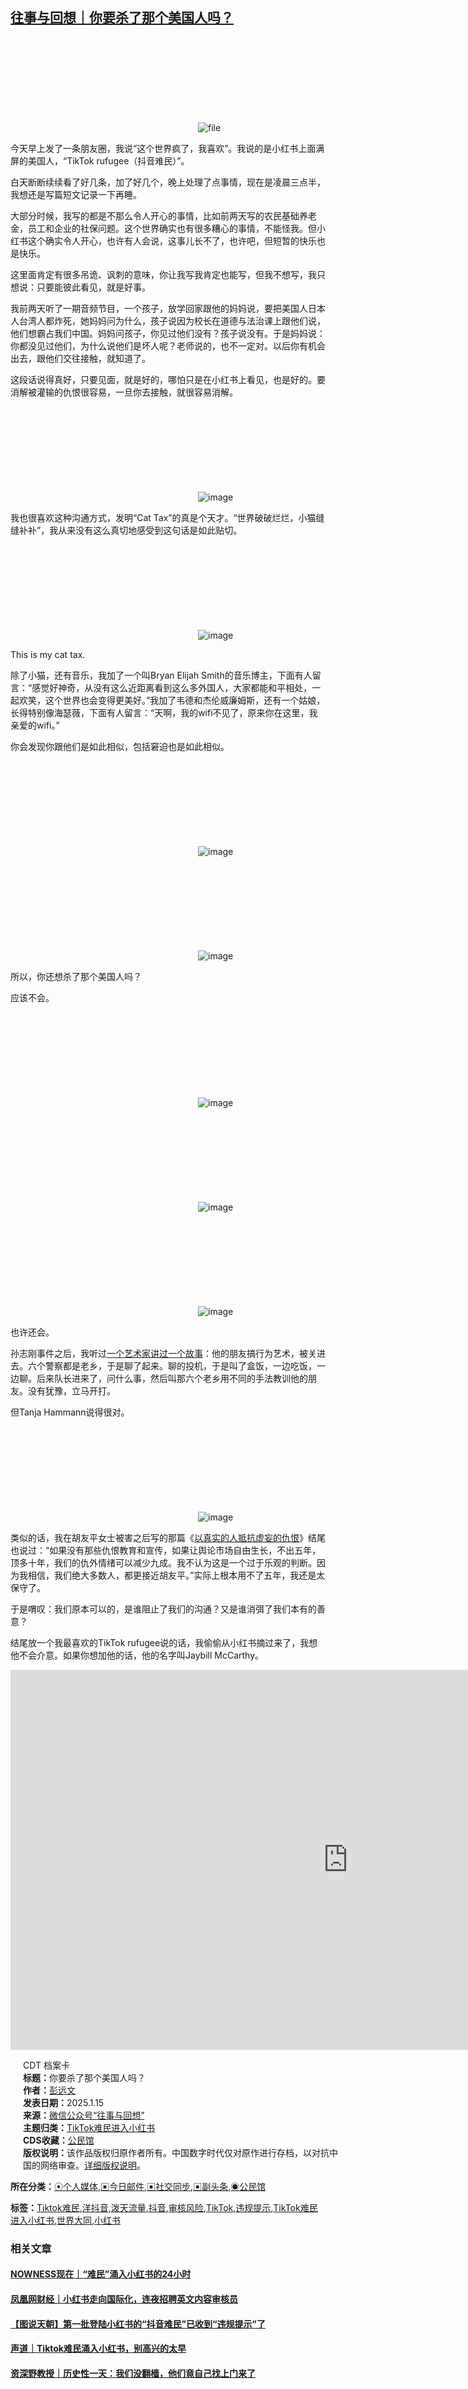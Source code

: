 <!--1736939994000-->
[往事与回想｜你要杀了那个美国人吗？](https://chinadigitaltimes.net/chinese/715047.html)
------

<p><img decoding="async" src="data:image/svg+xml,%3Csvg%20xmlns='http://www.w3.org/2000/svg'%20viewBox='0%200%200%200'%3E%3C/svg%3E" alt="file" data-lazy-src="https://chinadigitaltimes.net/chinese/files/2025/01/image-1736939972881.png"><noscript><img decoding="async" src="https://chinadigitaltimes.net/chinese/files/2025/01/image-1736939972881.png" alt="file"></noscript></p><p>今天早上发了一条朋友圈，我说“这个世界疯了，我喜欢”。我说的是小红书上面满屏的美国人，“TikTok rufugee（抖音难民）”。</p><p>白天断断续续看了好几条，加了好几个，晚上处理了点事情，现在是凌晨三点半，我想还是写篇短文记录一下再睡。</p><p>大部分时候，我写的都是不那么令人开心的事情，比如前两天写的农民基础养老金，员工和企业的社保问题。这个世界确实也有很多糟心的事情，不能怪我。但小红书这个确实令人开心，也许有人会说，这事儿长不了，也许吧，但短暂的快乐也是快乐。</p><p>这里面肯定有很多吊诡、讽刺的意味，你让我写我肯定也能写，但我不想写，我只想说：只要能彼此看见，就是好事。</p><p>我前两天听了一期音频节目，一个孩子，放学回家跟他的妈妈说，要把美国人日本人台湾人都炸死，她妈妈问为什么，孩子说因为校长在道德与法治课上跟他们说，他们想霸占我们中国。妈妈问孩子，你见过他们没有？孩子说没有。于是妈妈说：你都没见过他们，为什么说他们是坏人呢？老师说的，也不一定对。以后你有机会出去，跟他们交往接触，就知道了。</p><p>这段话说得真好，只要见面，就是好的，哪怕只是在小红书上看见，也是好的。要消解被灌输的仇恨很容易，一旦你去接触，就很容易消解。</p><p><img decoding="async" src="data:image/svg+xml,%3Csvg%20xmlns='http://www.w3.org/2000/svg'%20viewBox='0%200%200%200'%3E%3C/svg%3E" alt="image" data-lazy-src="https://chinadigitaltimes.net/chinese/files/2025/01/post-715047-678799da87e1b."><noscript><img decoding="async" src="https://chinadigitaltimes.net/chinese/files/2025/01/post-715047-678799da87e1b." alt="image"></noscript></p><p>我也很喜欢这种沟通方式，发明“Cat Tax”的真是个天才。“世界破破烂烂，小猫缝缝补补”，我从来没有这么真切地感受到这句话是如此贴切。</p><p><img decoding="async" src="data:image/svg+xml,%3Csvg%20xmlns='http://www.w3.org/2000/svg'%20viewBox='0%200%200%200'%3E%3C/svg%3E" alt="image" data-lazy-src="https://chinadigitaltimes.net/chinese/files/2025/01/post-715047-678799da920a5."><noscript><img decoding="async" src="https://chinadigitaltimes.net/chinese/files/2025/01/post-715047-678799da920a5." alt="image"></noscript></p><p>This is my cat tax.</p><p>除了小猫，还有音乐，我加了一个叫Bryan&nbsp;Elijah Smith的音乐博主，下面有人留言：“感觉好神奇，从没有这么近距离看到这么多外国人，大家都能和平相处，一起欢笑，这个世界也会变得更美好。”我加了韦德和杰伦威廉姆斯，还有一个姑娘，长得特别像海瑟薇，下面有人留言：“天啊，我的wifi不见了，原来你在这里，我亲爱的wifi。”</p><p>你会发现你跟他们是如此相似，包括窘迫也是如此相似。</p><p><img decoding="async" src="data:image/svg+xml,%3Csvg%20xmlns='http://www.w3.org/2000/svg'%20viewBox='0%200%200%200'%3E%3C/svg%3E" alt="image" data-lazy-src="https://chinadigitaltimes.net/chinese/files/2025/01/post-715047-678799da9adb2."><noscript><img decoding="async" src="https://chinadigitaltimes.net/chinese/files/2025/01/post-715047-678799da9adb2." alt="image"></noscript></p><p><img decoding="async" src="data:image/svg+xml,%3Csvg%20xmlns='http://www.w3.org/2000/svg'%20viewBox='0%200%200%200'%3E%3C/svg%3E" alt="image" data-lazy-src="https://chinadigitaltimes.net/chinese/files/2025/01/post-715047-678799daa419b."><noscript><img decoding="async" src="https://chinadigitaltimes.net/chinese/files/2025/01/post-715047-678799daa419b." alt="image"></noscript></p><p>所以，你还想杀了那个美国人吗？</p><p>应该不会。</p><p><img decoding="async" src="data:image/svg+xml,%3Csvg%20xmlns='http://www.w3.org/2000/svg'%20viewBox='0%200%200%200'%3E%3C/svg%3E" alt="image" data-lazy-src="https://chinadigitaltimes.net/chinese/files/2025/01/post-715047-678799daad12e."><noscript><img decoding="async" src="https://chinadigitaltimes.net/chinese/files/2025/01/post-715047-678799daad12e." alt="image"></noscript></p><p><img decoding="async" src="data:image/svg+xml,%3Csvg%20xmlns='http://www.w3.org/2000/svg'%20viewBox='0%200%200%200'%3E%3C/svg%3E" alt="image" data-lazy-src="https://chinadigitaltimes.net/chinese/files/2025/01/post-715047-678799dabb72f."><noscript><img decoding="async" src="https://chinadigitaltimes.net/chinese/files/2025/01/post-715047-678799dabb72f." alt="image"></noscript></p><p><img decoding="async" src="data:image/svg+xml,%3Csvg%20xmlns='http://www.w3.org/2000/svg'%20viewBox='0%200%200%200'%3E%3C/svg%3E" alt="image" data-lazy-src="https://chinadigitaltimes.net/chinese/files/2025/01/post-715047-678799dac9937."><noscript><img decoding="async" src="https://chinadigitaltimes.net/chinese/files/2025/01/post-715047-678799dac9937." alt="image"></noscript></p><p>也许还会。</p><p>孙志刚事件之后，我听过<a href="https://mp.weixin.qq.com/s?__biz=MzI1NzEwOTI3OQ==&amp;mid=2648483633&amp;idx=1&amp;sn=eeb6183e427777510162d24003cc884c&amp;scene=21#wechat_redirect">一个艺术家讲过一个故事</a>：他的朋友搞行为艺术，被关进去。六个警察都是老乡，于是聊了起来。聊的投机，于是叫了盒饭，一边吃饭，一边聊。后来队长进来了，问什么事，然后叫那六个老乡用不同的手法教训他的朋友。没有犹豫，立马开打。</p><p>但Tanja Hammann说得很对。</p><p><img decoding="async" src="data:image/svg+xml,%3Csvg%20xmlns='http://www.w3.org/2000/svg'%20viewBox='0%200%200%200'%3E%3C/svg%3E" alt="image" data-lazy-src="https://chinadigitaltimes.net/chinese/files/2025/01/post-715047-678799dad2985."><noscript><img decoding="async" src="https://chinadigitaltimes.net/chinese/files/2025/01/post-715047-678799dad2985." alt="image"></noscript></p><p>类似的话，我在胡友平女士被害之后写的那篇《<a href="https://mp.weixin.qq.com/s?__biz=MzI1NzEwOTI3OQ==&amp;mid=2648484103&amp;idx=1&amp;sn=d53d95564cc5c73706bc27b3d33f1029&amp;scene=21#wechat_redirect">以真实的人抵抗虚妄的仇恨</a>》结尾也说过：“如果没有那些仇恨教育和宣传，如果让舆论市场自由生长，不出五年，顶多十年，我们的仇外情绪可以减少九成。我不认为这是一个过于乐观的判断。因为我相信，我们绝大多数人，都更接近胡友平。”实际上根本用不了五年，我还是太保守了。</p><p>于是喟叹：我们原本可以的，是谁阻止了我们的沟通？又是谁消弭了我们本有的善意？</p><p>结尾放一个我最喜欢的TikTok rufugee说的话，我偷偷从小红书摘过来了，我想他不会介意。如果你想加他的话，他的名字叫Jaybill McCarthy。</p><p><iframe title="2025.1.15 小红书用户Jaybill McCarthy：我们都是普通人" width="1080" height="608" src="https://www.youtube.com/embed/vwCGKoO4WUI?feature=oembed" frameborder="0" allow="accelerometer; autoplay; clipboard-write; encrypted-media; gyroscope; picture-in-picture; web-share" referrerpolicy="strict-origin-when-cross-origin" allowfullscreen=""></iframe></p><div style="width:100%;margin:0 auto;padding-left:20px;"><div class="su-spoiler su-spoiler-style-fancy su-spoiler-icon-chevron-circle su-spoiler-closed" data-scroll-offset="0" data-anchor-in-url="no"><div class="su-spoiler-title" tabindex="0" role="button"><span class="su-spoiler-icon"></span>CDT 档案卡</div><div class="su-spoiler-content su-u-clearfix su-u-trim"><strong>标题：</strong>你要杀了那个美国人吗？<br><strong>作者：</strong><a href="https://chinadigitaltimes.net/space/往事与回想" target="_blank">彭远文</a><br><strong>发表日期：</strong>2025.1.15<br><strong>来源：</strong><a href="https://mp.weixin.qq.com/s/aUvvj2J0VU3ItBhkqeuY8A" target="_blank">微信公众号“往事与回想”</a><br><strong>主题归类：</strong><a href="https://chinadigitaltimes.net/chinese/tag/TikTok难民进入小红书" target="_blank">TikTok难民进入小红书</a><br><strong>CDS收藏：</strong><a href="https://chinadigitaltimes.net/space/%E5%85%AC%E6%B0%91%E9%A6%86" target="_blank" rel="noopener">公民馆</a><br><strong>版权说明：</strong>该作品版权归原作者所有。中国数字时代仅对原作进行存档，以对抗中国的网络审查。<a href="https://chinadigitaltimes.net/chinese/copyright">详细版权说明</a>。</div></div><div class="addtoany_share_save_container addtoany_content addtoany_content_bottom"><div class="a2a_kit a2a_kit_size_32 addtoany_list" data-a2a-url="https://chinadigitaltimes.net/chinese/715047.html" data-a2a-title="往事与回想｜你要杀了那个美国人吗？"><a class="a2a_button_facebook" href="https://www.addtoany.com/add_to/facebook?linkurl=https%3A%2F%2Fchinadigitaltimes.net%2Fchinese%2F715047.html&amp;linkname=%E5%BE%80%E4%BA%8B%E4%B8%8E%E5%9B%9E%E6%83%B3%EF%BD%9C%E4%BD%A0%E8%A6%81%E6%9D%80%E4%BA%86%E9%82%A3%E4%B8%AA%E7%BE%8E%E5%9B%BD%E4%BA%BA%E5%90%97%EF%BC%9F" title="Facebook" rel="nofollow noopener" target="_blank"></a><a class="a2a_button_twitter" href="https://www.addtoany.com/add_to/twitter?linkurl=https%3A%2F%2Fchinadigitaltimes.net%2Fchinese%2F715047.html&amp;linkname=%E5%BE%80%E4%BA%8B%E4%B8%8E%E5%9B%9E%E6%83%B3%EF%BD%9C%E4%BD%A0%E8%A6%81%E6%9D%80%E4%BA%86%E9%82%A3%E4%B8%AA%E7%BE%8E%E5%9B%BD%E4%BA%BA%E5%90%97%EF%BC%9F" title="Twitter" rel="nofollow noopener" target="_blank"></a><a class="a2a_button_telegram" href="https://www.addtoany.com/add_to/telegram?linkurl=https%3A%2F%2Fchinadigitaltimes.net%2Fchinese%2F715047.html&amp;linkname=%E5%BE%80%E4%BA%8B%E4%B8%8E%E5%9B%9E%E6%83%B3%EF%BD%9C%E4%BD%A0%E8%A6%81%E6%9D%80%E4%BA%86%E9%82%A3%E4%B8%AA%E7%BE%8E%E5%9B%BD%E4%BA%BA%E5%90%97%EF%BC%9F" title="Telegram" rel="nofollow noopener" target="_blank"></a><a class="a2a_button_reddit" href="https://www.addtoany.com/add_to/reddit?linkurl=https%3A%2F%2Fchinadigitaltimes.net%2Fchinese%2F715047.html&amp;linkname=%E5%BE%80%E4%BA%8B%E4%B8%8E%E5%9B%9E%E6%83%B3%EF%BD%9C%E4%BD%A0%E8%A6%81%E6%9D%80%E4%BA%86%E9%82%A3%E4%B8%AA%E7%BE%8E%E5%9B%BD%E4%BA%BA%E5%90%97%EF%BC%9F" title="Reddit" rel="nofollow noopener" target="_blank"></a><a class="a2a_button_whatsapp" href="https://www.addtoany.com/add_to/whatsapp?linkurl=https%3A%2F%2Fchinadigitaltimes.net%2Fchinese%2F715047.html&amp;linkname=%E5%BE%80%E4%BA%8B%E4%B8%8E%E5%9B%9E%E6%83%B3%EF%BD%9C%E4%BD%A0%E8%A6%81%E6%9D%80%E4%BA%86%E9%82%A3%E4%B8%AA%E7%BE%8E%E5%9B%BD%E4%BA%BA%E5%90%97%EF%BC%9F" title="WhatsApp" rel="nofollow noopener" target="_blank"></a><a class="a2a_button_email" href="https://www.addtoany.com/add_to/email?linkurl=https%3A%2F%2Fchinadigitaltimes.net%2Fchinese%2F715047.html&amp;linkname=%E5%BE%80%E4%BA%8B%E4%B8%8E%E5%9B%9E%E6%83%B3%EF%BD%9C%E4%BD%A0%E8%A6%81%E6%9D%80%E4%BA%86%E9%82%A3%E4%B8%AA%E7%BE%8E%E5%9B%BD%E4%BA%BA%E5%90%97%EF%BC%9F" title="Email" rel="nofollow noopener" target="_blank"></a><a class="a2a_button_copy_link" href="https://www.addtoany.com/add_to/copy_link?linkurl=https%3A%2F%2Fchinadigitaltimes.net%2Fchinese%2F715047.html&amp;linkname=%E5%BE%80%E4%BA%8B%E4%B8%8E%E5%9B%9E%E6%83%B3%EF%BD%9C%E4%BD%A0%E8%A6%81%E6%9D%80%E4%BA%86%E9%82%A3%E4%B8%AA%E7%BE%8E%E5%9B%BD%E4%BA%BA%E5%90%97%EF%BC%9F" title="Copy Link" rel="nofollow noopener" target="_blank"></a><a class="a2a_dd addtoany_share_save addtoany_share" href="https://www.addtoany.com/share"></a></div></div>																	</div><div class="cat-div-meta"><p><b>所在分类：</b><a href="https://chinadigitaltimes.net/chinese/category/platforms/self-media" rel="tag">⦿个人媒体</a>,<a href="https://chinadigitaltimes.net/chinese/category/newsletter" rel="tag">▣今日邮件</a>,<a href="https://chinadigitaltimes.net/chinese/category/twitter" rel="tag">▣社交同步</a>,<a href="https://chinadigitaltimes.net/chinese/category/sub-headline" rel="tag">▣副头条</a>,<a href="https://chinadigitaltimes.net/chinese/category/cds-archives/citizen" rel="tag">◉公民馆</a></p><p><b>标签：</b><a href="https://chinadigitaltimes.net/chinese/tag/tiktok%e9%9a%be%e6%b0%91" rel="tag">Tiktok难民</a>,<a href="https://chinadigitaltimes.net/chinese/tag/%e6%b4%8b%e6%8a%96%e9%9f%b3" rel="tag">洋抖音</a>,<a href="https://chinadigitaltimes.net/chinese/tag/%e6%b3%bc%e5%a4%a9%e6%b5%81%e9%87%8f" rel="tag">泼天流量</a>,<a href="https://chinadigitaltimes.net/chinese/tag/%e6%8a%96%e9%9f%b3" rel="tag">抖音</a>,<a href="https://chinadigitaltimes.net/chinese/tag/%e5%ae%a1%e6%a0%b8%e9%a3%8e%e9%99%a9" rel="tag">审核风险</a>,<a href="https://chinadigitaltimes.net/chinese/tag/tiktok" rel="tag">TikTok</a>,<a href="https://chinadigitaltimes.net/chinese/tag/%e8%bf%9d%e8%a7%84%e6%8f%90%e7%a4%ba" rel="tag">违规提示</a>,<a href="https://chinadigitaltimes.net/chinese/tag/tiktok%e9%9a%be%e6%b0%91%e8%bf%9b%e5%85%a5%e5%b0%8f%e7%ba%a2%e4%b9%a6" rel="tag">TikTok难民进入小红书</a>,<a href="https://chinadigitaltimes.net/chinese/tag/%e4%b8%96%e7%95%8c%e5%a4%a7%e5%90%8c" rel="tag">世界大同</a>,<a href="https://chinadigitaltimes.net/chinese/tag/%e5%b0%8f%e7%ba%a2%e4%b9%a6" rel="tag">小红书</a></p></div>                                                                                                                        <div class="et_extra_other_module"><div class="related-posts-header"><h3>相关文章</h3></div><div class="related-posts-content clearfix"><div class="related-post"><h4 class="title"><a href="https://chinadigitaltimes.net/chinese/715055.html">NOWNESS现在｜“难民”涌入小红书的24小时</a></h4></div><div class="related-post"><h4 class="title"><a href="https://chinadigitaltimes.net/chinese/715051.html">凤凰网财经｜小红书走向国际化，连夜招聘英文内容审核员</a></h4></div><div class="related-post"><h4 class="title"><a href="https://chinadigitaltimes.net/chinese/715006.html">【图说天朝】第一批登陆小红书的“抖音难民”已收到“违规提示”了</a></h4></div><div class="related-post"><h4 class="title"><a href="https://chinadigitaltimes.net/chinese/714996.html">声道｜Tiktok难民涌入小红书，别高兴的太早</a></h4></div><div class="related-post"><h4 class="title"><a href="https://chinadigitaltimes.net/chinese/714961.html">资深野教授｜历史性一天：我们没翻樯，他们竟自己找上门来了</a></h4></div></div></div>
